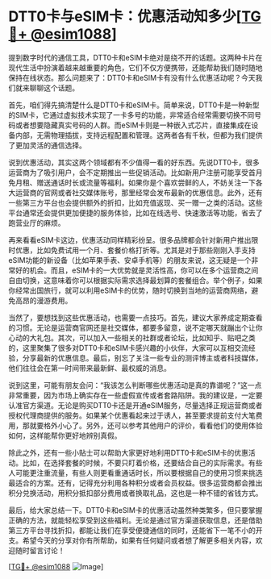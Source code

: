 # DTT0卡与eSIM卡：优惠活动知多少[[TG💪+ @esim1088](https://t.me/s/esim1088)]

提到数字时代的通信工具，DTT0卡和eSIM卡绝对是绕不开的话题。这两种卡片在现代生活中扮演着越来越重要的角色，它们不仅方便携带，还能帮助我们随时随地保持在线状态。那么问题来了：DTT0卡和eSIM卡有没有什么优惠活动呢？今天我们就来聊聊这个话题。

首先，咱们得先搞清楚什么是DTT0卡和eSIM卡。简单来说，DTT0卡是一种新型的SIM卡，它通过虚拟技术实现了一卡多号的功能，非常适合经常需要切换不同号码或者想要隐藏真实号码的人群。而eSIM卡则是一种嵌入式芯片，直接集成在设备内部，无需物理插拔，支持远程配置和管理。这两者各有千秋，但都为我们提供了更加灵活的通信选择。

说到优惠活动，其实这两个领域都有不少值得一看的好东西。先说DTT0卡，很多运营商为了吸引用户，会不定期推出一些促销活动。比如新用户注册可能享受首月免月租、赠送通话时长或流量等福利。如果你是个喜欢尝鲜的人，不妨关注一下各大运营商的官网或者社交媒体账号，那里经常会发布最新的优惠信息。此外，还有一些第三方平台也会提供额外的折扣，比如充值返现、买一赠一之类的活动。这些平台通常还会提供更加便捷的服务体验，比如在线选号、快速激活等功能，省去了跑营业厅的麻烦。

再来看看eSIM卡这边，优惠活动同样精彩纷呈。很多品牌都会针对新用户推出限时优惠，比如免费试用一个月、套餐价格打折等。尤其是对于那些刚刚入手支持eSIM功能的新设备（比如苹果手表、安卓手机等）的朋友来说，这无疑是一个非常好的机会。而且，eSIM卡的一大优势就是灵活性高，你可以在多个运营商之间自由切换，这意味着你可以根据实际需求选择最划算的套餐组合。举个例子，如果你经常出国旅行，就可以利用eSIM卡的优势，随时切换到当地的运营商网络，避免高昂的漫游费用。

当然了，要想找到这些优惠活动，也需要一点技巧。首先，建议大家养成定期查看的习惯。无论是运营商官网还是社交媒体，都要多留意，说不定哪天就蹦出个让你心动的大礼包。其次，可以加入一些相关的社群或者论坛，比如知乎、贴吧之类的，这里聚集了很多对DTT0卡和eSIM卡感兴趣的小伙伴，大家可以互相交流经验，分享最新的优惠信息。最后，别忘了关注一些专业的测评博主或者科技媒体，他们往往会在第一时间带来最新鲜、最权威的消息。

说到这里，可能有朋友会问：“我该怎么判断哪些优惠活动是真的靠谱呢？”这一点非常重要，因为市场上确实存在一些虚假宣传或者套路陷阱。我的建议是，一定要认准官方渠道。无论是购买DTT0卡还是开通eSIM服务，尽量选择正规运营商或者授权代理商提供的服务。如果某个优惠看起来过于诱人，甚至要求提前支付大笔费用，那就要格外小心了。另外，还可以参考其他用户的评价，看看他们的使用体验如何，这样能帮你更好地辨别真假。

除此之外，还有一些小贴士可以帮助大家更好地利用DTT0卡和eSIM卡的优惠活动。比如，在选择套餐的时候，不要只盯着价格，还要结合自己的实际需求。有些人可能更注重流量，有些人则更看重通话时长，所以要根据自己的使用习惯来挑选最适合的方案。还有，记得充分利用各种积分或者会员权益。很多运营商都会推出积分兑换活动，用积分抵扣部分费用或者换取礼品，这也是一种不错的省钱方式。

最后，给大家总结一下。DTT0卡和eSIM卡的优惠活动虽然种类繁多，但只要掌握正确的方法，就能轻松享受到这些福利。无论是通过官方渠道获取信息，还是借助第三方平台寻找折扣，都能让我们在享受便捷通信的同时，还能省下一笔不小的开支。希望今天的分享对你有所帮助，如果有任何疑问或者想了解更多相关内容，欢迎随时留言讨论！

[[TG💪+ @esim1088](https://t.me/s/esim1088) ![Image](https://i.postimg.cc/4NQfJmqS/Snipaste-2025-05-13-00-14-12.png)]